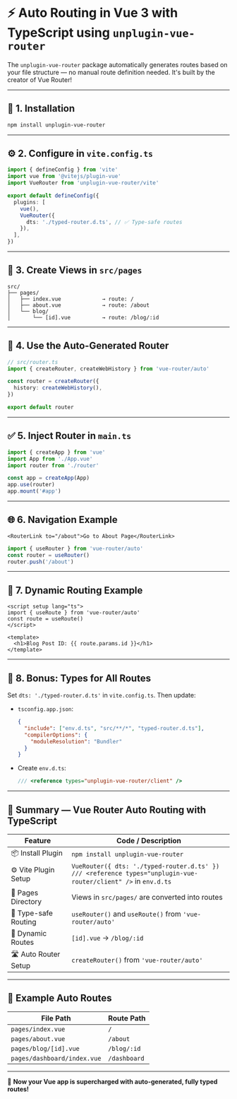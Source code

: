 # ⚡ Auto Routing in Vue 3 with TypeScript using `unplugin-vue-router`

The `unplugin-vue-router` package automatically generates routes based on your file structure — no manual route definition needed. It's built by the creator of Vue Router!

---

## 🚀 1. Installation

```bash
npm install unplugin-vue-router
```

---

## ⚙️ 2. Configure in `vite.config.ts`

```ts
import { defineConfig } from 'vite'
import vue from '@vitejs/plugin-vue'
import VueRouter from 'unplugin-vue-router/vite'

export default defineConfig({
  plugins: [
    vue(),
    VueRouter({
      dts: './typed-router.d.ts', // ✅ Type-safe routes
    }),
  ],
})
```

---

## 📁 3. Create Views in `src/pages`

```
src/
├── pages/
│   ├── index.vue             → route: /
│   ├── about.vue             → route: /about
│   └── blog/
│       └── [id].vue          → route: /blog/:id
```

---

## 🧠 4. Use the Auto-Generated Router

```ts
// src/router.ts
import { createRouter, createWebHistory } from 'vue-router/auto'

const router = createRouter({
  history: createWebHistory(),
})

export default router
```

---

## ✅ 5. Inject Router in `main.ts`

```ts
import { createApp } from 'vue'
import App from './App.vue'
import router from './router'

const app = createApp(App)
app.use(router)
app.mount('#app')
```

---

## 🌐 6. Navigation Example

```vue
<RouterLink to="/about">Go to About Page</RouterLink>
```

```ts
import { useRouter } from 'vue-router/auto'
const router = useRouter()
router.push('/about')
```

---

## 📘 7. Dynamic Routing Example

```vue
<script setup lang="ts">
import { useRoute } from 'vue-router/auto'
const route = useRoute()
</script>

<template>
  <h1>Blog Post ID: {{ route.params.id }}</h1>
</template>
```

---

## 🧩 8. Bonus: Types for All Routes

Set `dts: './typed-router.d.ts'` in `vite.config.ts`. Then update:

- `tsconfig.app.json`:
  ```json
  {
    "include": ["env.d.ts", "src/**/*", "typed-router.d.ts"],
    "compilerOptions": {
      "moduleResolution": "Bundler"
    }
  }
  ```

- Create `env.d.ts`:
  ```ts
  /// <reference types="unplugin-vue-router/client" />
  ```

---

## 📎 Summary — Vue Router Auto Routing with TypeScript

| Feature              | Code / Description                                                                                                   |
|----------------------|------------------------------------------------------------------------------------------------------------------------|
| 📦 Install Plugin     | `npm install unplugin-vue-router`                                                                                   |
| ⚙️ Vite Plugin Setup  | `VueRouter({ dts: './typed-router.d.ts' })`<br>`/// <reference types="unplugin-vue-router/client" />` in `env.d.ts` |
| 📂 Pages Directory    | Views in `src/pages/` are converted into routes                                                                      |
| 🧠 Type-safe Routing  | `useRouter()` and `useRoute()` from `'vue-router/auto'`                                                              |
| 📁 Dynamic Routes     | `[id].vue` → `/blog/:id`                                                                                              |
| 🛣️ Auto Router Setup  | `createRouter()` from `'vue-router/auto'`                                                                            |

---

## 📁 Example Auto Routes

| File Path                    | Route Path     |
|------------------------------|----------------|
| `pages/index.vue`            | `/`            |
| `pages/about.vue`            | `/about`       |
| `pages/blog/[id].vue`        | `/blog/:id`    |
| `pages/dashboard/index.vue`  | `/dashboard`   |

---

🎉 **Now your Vue app is supercharged with auto-generated, fully typed routes!**

